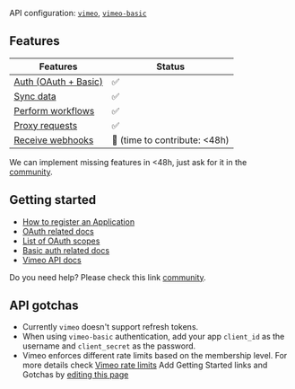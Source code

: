 API configuration: [`vimeo`](https://terapi.dev/providers.yaml), [`vimeo-basic`](https://terapi.dev/providers.yaml)

## Features

| Features | Status |
| - | - |
| [Auth (OAuth + Basic)](/integrate/guides/authorize-an-api) | ✅ |
| [Sync data](/integrate/guides/sync-data-from-an-api) | ✅ |
| [Perform workflows](/integrate/guides/perform-workflows-with-an-api) | ✅ |
| [Proxy requests](/integrate/guides/proxy-requests-to-an-api) | ✅ |
| [Receive webhooks](/integrate/guides/receive-webhooks-from-an-api) | 🚫 (time to contribute: &lt;48h) |

We can implement missing features in &lt;48h, just ask for it in the [community](https://terapi.dev/slack).

## Getting started

-   [How to register an Application](https://developer.vimeo.com/api/guides/start#register-your-app)
-   [OAuth related docs](https://developer.vimeo.com/api/authentication)
-   [List of OAuth scopes](https://developer.vimeo.com/api/authentication#table-1)
-   [Basic auth related docs](https://developer.vimeo.com/api/authentication#working-with-basic-authentication)
-   [Vimeo API docs](https://developer.vimeo.com/api/reference)

Do you need help? Please check this link [community](https://terapi.dev/slack).

## API gotchas
-   Currently `vimeo` doesn't support refresh tokens.
-   When using `vimeo-basic` authentication, add your app `client_id` as the username and `client_secret` as the password.
-   Vimeo enforces different rate limits based on the membership level. For more details check [Vimeo rate limits](https://developer.vimeo.com/guidelines/rate-limiting)
Add Getting Started links and Gotchas by [editing this page](https://github.com/terapihq/terapi/tree/master/docs-v2/integrations/all/vimeo.mdx)
